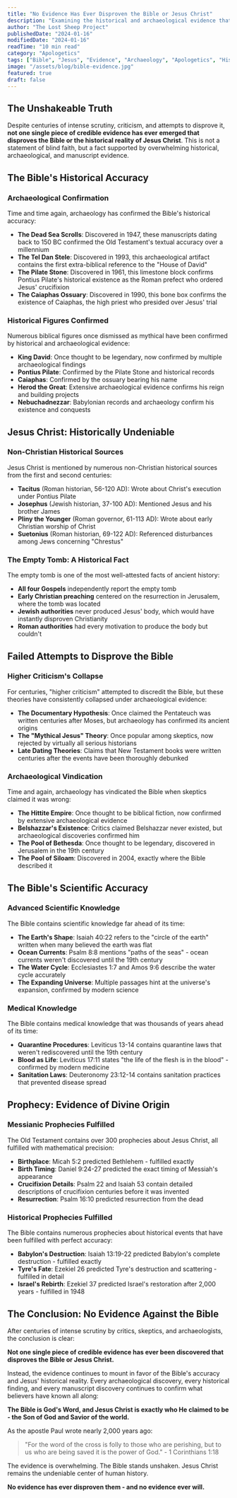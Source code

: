 ```yaml
---
title: "No Evidence Has Ever Disproven the Bible or Jesus Christ"
description: "Examining the historical and archaeological evidence that confirms the Bible's accuracy and the reality of Jesus Christ."
author: "The Lost Sheep Project"
publishedDate: "2024-01-16"
modifiedDate: "2024-01-16"
readTime: "10 min read"
category: "Apologetics"
tags: ["Bible", "Jesus", "Evidence", "Archaeology", "Apologetics", "Historical Accuracy", "Manuscript Evidence", "Dead Sea Scrolls", "Biblical Archaeology", "Christian Apologetics", "Biblical Prophecy", "Scientific Accuracy", "Ancient History", "Pontius Pilate", "Caiaphas", "Resurrection Evidence", "Messianic Prophecies", "Fulfilled Prophecies", "Biblical Inerrancy"]
image: "/assets/blog/bible-evidence.jpg"
featured: true
draft: false
---
```


<!-- # No Evidence Has Ever Disproven the Bible or Jesus Christ -->

## The Unshakeable Truth

Despite centuries of intense scrutiny, criticism, and attempts to disprove it, **not one single piece of credible evidence has ever emerged that disproves the Bible or the historical reality of Jesus Christ**. This is not a statement of blind faith, but a fact supported by overwhelming historical, archaeological, and manuscript evidence.

## The Bible's Historical Accuracy

### Archaeological Confirmation

Time and time again, archaeology has confirmed the Bible's historical accuracy:

- **The Dead Sea Scrolls**: Discovered in 1947, these manuscripts dating back to 150 BC confirmed the Old Testament's textual accuracy over a millennium
- **The Tel Dan Stele**: Discovered in 1993, this archaeological artifact contains the first extra-biblical reference to the "House of David"
- **The Pilate Stone**: Discovered in 1961, this limestone block confirms Pontius Pilate's historical existence as the Roman prefect who ordered Jesus' crucifixion
- **The Caiaphas Ossuary**: Discovered in 1990, this bone box confirms the existence of Caiaphas, the high priest who presided over Jesus' trial

### Historical Figures Confirmed

Numerous biblical figures once dismissed as mythical have been confirmed by historical and archaeological evidence:

- **King David**: Once thought to be legendary, now confirmed by multiple archaeological findings
- **Pontius Pilate**: Confirmed by the Pilate Stone and historical records
- **Caiaphas**: Confirmed by the ossuary bearing his name
- **Herod the Great**: Extensive archaeological evidence confirms his reign and building projects
- **Nebuchadnezzar**: Babylonian records and archaeology confirm his existence and conquests

## Jesus Christ: Historically Undeniable

### Non-Christian Historical Sources

Jesus Christ is mentioned by numerous non-Christian historical sources from the first and second centuries:

- **Tacitus** (Roman historian, 56-120 AD): Wrote about Christ's execution under Pontius Pilate
- **Josephus** (Jewish historian, 37-100 AD): Mentioned Jesus and his brother James
- **Pliny the Younger** (Roman governor, 61-113 AD): Wrote about early Christian worship of Christ
- **Suetonius** (Roman historian, 69-122 AD): Referenced disturbances among Jews concerning "Chrestus"

### The Empty Tomb: A Historical Fact

The empty tomb is one of the most well-attested facts of ancient history:

- **All four Gospels** independently report the empty tomb
- **Early Christian preaching** centered on the resurrection in Jerusalem, where the tomb was located
- **Jewish authorities** never produced Jesus' body, which would have instantly disproven Christianity
- **Roman authorities** had every motivation to produce the body but couldn't

## Failed Attempts to Disprove the Bible

### Higher Criticism's Collapse

For centuries, "higher criticism" attempted to discredit the Bible, but these theories have consistently collapsed under archaeological evidence:

- **The Documentary Hypothesis**: Once claimed the Pentateuch was written centuries after Moses, but archaeology has confirmed its ancient origins
- **The "Mythical Jesus" Theory**: Once popular among skeptics, now rejected by virtually all serious historians
- **Late Dating Theories**: Claims that New Testament books were written centuries after the events have been thoroughly debunked

### Archaeological Vindication

Time and again, archaeology has vindicated the Bible when skeptics claimed it was wrong:

- **The Hittite Empire**: Once thought to be biblical fiction, now confirmed by extensive archaeological evidence
- **Belshazzar's Existence**: Critics claimed Belshazzar never existed, but archaeological discoveries confirmed him
- **The Pool of Bethesda**: Once thought to be legendary, discovered in Jerusalem in the 19th century
- **The Pool of Siloam**: Discovered in 2004, exactly where the Bible described it

## The Bible's Scientific Accuracy

### Advanced Scientific Knowledge

The Bible contains scientific knowledge far ahead of its time:

- **The Earth's Shape**: Isaiah 40:22 refers to the "circle of the earth" written when many believed the earth was flat
- **Ocean Currents**: Psalm 8:8 mentions "paths of the seas" - ocean currents weren't discovered until the 19th century
- **The Water Cycle**: Ecclesiastes 1:7 and Amos 9:6 describe the water cycle accurately
- **The Expanding Universe**: Multiple passages hint at the universe's expansion, confirmed by modern science

### Medical Knowledge

The Bible contains medical knowledge that was thousands of years ahead of its time:

- **Quarantine Procedures**: Leviticus 13-14 contains quarantine laws that weren't rediscovered until the 19th century
- **Blood as Life**: Leviticus 17:11 states "the life of the flesh is in the blood" - confirmed by modern medicine
- **Sanitation Laws**: Deuteronomy 23:12-14 contains sanitation practices that prevented disease spread

## Prophecy: Evidence of Divine Origin

### Messianic Prophecies Fulfilled

The Old Testament contains over 300 prophecies about Jesus Christ, all fulfilled with mathematical precision:

- **Birthplace**: Micah 5:2 predicted Bethlehem - fulfilled exactly
- **Birth Timing**: Daniel 9:24-27 predicted the exact timing of Messiah's appearance
- **Crucifixion Details**: Psalm 22 and Isaiah 53 contain detailed descriptions of crucifixion centuries before it was invented
- **Resurrection**: Psalm 16:10 predicted resurrection from the dead

### Historical Prophecies Fulfilled

The Bible contains numerous prophecies about historical events that have been fulfilled with perfect accuracy:

- **Babylon's Destruction**: Isaiah 13:19-22 predicted Babylon's complete destruction - fulfilled exactly
- **Tyre's Fate**: Ezekiel 26 predicted Tyre's destruction and scattering - fulfilled in detail
- **Israel's Rebirth**: Ezekiel 37 predicted Israel's restoration after 2,000 years - fulfilled in 1948

## The Conclusion: No Evidence Against the Bible

After centuries of intense scrutiny by critics, skeptics, and archaeologists, the conclusion is clear:

**Not one single piece of credible evidence has ever been discovered that disproves the Bible or Jesus Christ.**

Instead, the evidence continues to mount in favor of the Bible's accuracy and Jesus' historical reality. Every archaeological discovery, every historical finding, and every manuscript discovery continues to confirm what believers have known all along:

**The Bible is God's Word, and Jesus Christ is exactly who He claimed to be - the Son of God and Savior of the world.**

As the apostle Paul wrote nearly 2,000 years ago:

> "For the word of the cross is folly to those who are perishing, but to us who are being saved it is the power of God." - 1 Corinthians 1:18

The evidence is overwhelming. The Bible stands unshaken. Jesus Christ remains the undeniable center of human history.

**No evidence has ever disproven them - and no evidence ever will.**
